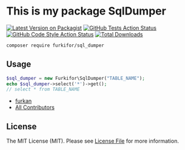 # This is my package SqlDumper

[![Latest Version on Packagist](https://img.shields.io/packagist/v/furkifor/sql_dumper.svg?style=flat-square)](https://packagist.org/packages/furkifor/sql_dumper)
[![GitHub Tests Action Status](https://img.shields.io/github/workflow/status/furkifor/sql_dumper/run-tests?label=tests)](https://github.com/furkifor/sql_dumper/actions?query=workflow%3ATests+branch%3Amaster)
[![GitHub Code Style Action Status](https://img.shields.io/github/workflow/status/furkifor/sql_dumper/Check%20&%20fix%20styling?label=code%20style)](https://github.com/furkifor/sql_dumper/actions?query=workflow%3A"Check+%26+fix+styling"+branch%3Amaster)
[![Total Downloads](https://img.shields.io/packagist/dt/furkifor/sql_dumper.svg?style=flat-square)](https://packagist.org/packages/furkifor/sql_dumper)

```bash
composer require furkifor/sql_dumper
```

## Usage

```php
$sql_dumper = new Furkifor\SqlDumper("TABLE_NAME");
echo $sql_dumper->select('*')->get();
// select * from TABLE_NAME 
```

- [furkan](https://github.com/FurkiFor)
- [All Contributors](../../contributors)

## License

The MIT License (MIT). Please see [License File](LICENSE.md) for more information.
